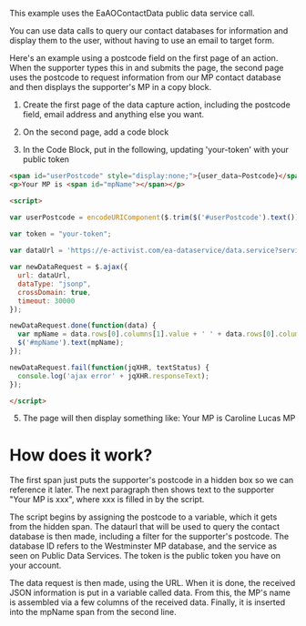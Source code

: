 This example uses the EaAOContactData public data service call.

You can use data calls to query our contact databases for information and display them to the user, without having to use an email to target form.

Here's an example using a postcode field on the first page of an action. When the supporter types this in and submits the page, the second page uses the postcode to request information from our MP contact database and then displays the supporter's MP in a copy block.

1) Create the first page of the data capture action, including the postcode field, email address and anything else you want.

2) On the second page, add a code block

3) In the Code Block, put in the following, updating 'your-token' with your public token

``` html
<span id="userPostcode" style="display:none;">{user_data~Postcode}</span>
<p>Your MP is <span id="mpName"></span></p>

<script>

var userPostcode = encodeURIComponent($.trim($('#userPostcode').text()));

var token = "your-token";
  
var dataUrl = 'https://e-activist.com/ea-dataservice/data.service?service=EaAOContactData&constituencyDatabaseId=3&postcode=' + userPostcode + '&token=' + token + '&contentType=json';

var newDataRequest = $.ajax({
  url: dataUrl,
  dataType: "jsonp",
  crossDomain: true,
  timeout: 30000
});

newDataRequest.done(function(data) {
  var mpName = data.rows[0].columns[1].value + ' ' + data.rows[0].columns[2].value + ' ' + data.rows[0].columns[3].value + ' ' + data.rows[0].columns[4].value;
  $('#mpName').text(mpName);
});

newDataRequest.fail(function(jqXHR, textStatus) {
  console.log('ajax error' + jqXHR.responseText);
});

</script>
```

5) The page will then display something like: Your MP is Caroline Lucas MP

# How does it work?
The first span just puts the supporter's postcode in a hidden box so we can reference it later. The next paragraph then shows text to the supporter "Your MP is xxx", where xxx is filled in by the script.

The script begins by assigning the postcode to a variable, which it gets from the hidden span. The dataurl that will be used to query the contact database is then made, including a filter for the supporter's postcode. The database ID refers to the Westminster MP database, and the service as seen on Public Data Services. The token is the public token you have on your account.

The data request is then made, using the URL. When it is done, the received JSON information is put in a variable called data. From this, the MP's name is assembled via a few columns of the received data. Finally, it is inserted into the mpName span from the second line.
